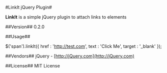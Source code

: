 #LinkIt jQuery Plugin#

**LinkIt** is a simple jQuery plugin to attach links to elements

##Version##
0.2.0

##Usage##



$('span').linkIt({
	href : 'http://test.com',
	text : 'Click Me',
	target : '_blank'
});

##Vendors##
jQuery - [http://jQuery.com](http://jQuery.com)

##License##
MIT License